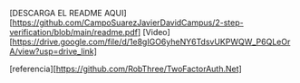 [DESCARGA EL README AQUI][https://github.com/CampoSuarezJavierDavidCampus/2-step-verification/blob/main/readme.pdf]
[Video][https://drive.google.com/file/d/1e8gIGO6yheNY6TdsvUKPWQW_P6QLeOrA/view?usp=drive_link]

[referencia][https://github.com/RobThree/TwoFactorAuth.Net]
